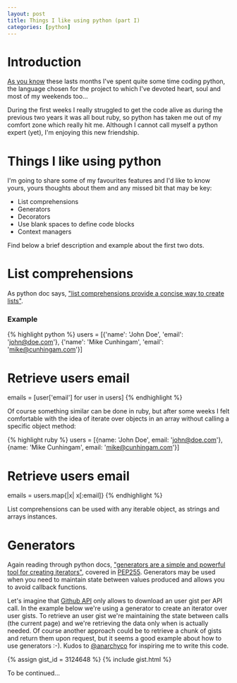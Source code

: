 ```yaml
---
layout: post
title: Things I like using python (part I)
categories: [python]
---
```


# Introduction

[As you know](/2012/05/31/yet-another-blog-in-the-world/) these lasts months I've spent quite some time coding python, the language chosen for the project to which I've devoted heart, soul and most of my weekends too...

During the first weeks I really struggled to get the code alive as during the previous two years it was all bout ruby, so python has taken me out of my comfort zone which really hit me. Although I cannot call myself a python expert (yet), I'm enjoying this new friendship.

# Things I like using python

I'm going to share some of my favourites features and I'd like to know yours, yours thoughts about them and any missed bit that may be key:

* List comprehensions
* Generators
* Decorators
* Use blank spaces to define code blocks
* Context managers

Find below a brief description and example about the first two dots.

# List comprehensions

As python doc says, ["list comprehensions provide a concise way to create lists"](http://docs.python.org/tutorial/datastructures.html#list-comprehensions).

### Example
{% highlight python %}
users = [{'name': 'John Doe', 'email': 'john@doe.com'},
		 {'name': 'Mike Cunhingam', 'email': 'mike@cunhingam.com'}]

# Retrieve users email
emails = [user['email'] for user in users]
{% endhighlight %}

Of course something similar can be done in ruby, but after some weeks I felt comfortable with the idea of iterate over objects in an array without calling a specific object method:

{% highlight ruby %}
users = [{name: 'John Doe', email: 'john@doe.com'},
		 {name: 'Mike Cunhingam', email: 'mike@cunhingam.com'}]

# Retrieve users email
emails = users.map{|x| x[:email]}
{% endhighlight %}

List comprehensions can be used with any iterable object, as strings and arrays instances.

# Generators

Again reading through python docs, ["generators are a simple and powerful tool for creating iterators"](http://docs.python.org/tutorial/classes.html#generators), covered in [PEP255](http://www.python.org/dev/peps/pep-0255/). Generators may be used when you need to maintain state between values produced and allows you to avoid callback functions.

Let's imagine that [Github API](http://developer.github.com) only allows to download an user gist per API call. In the example below we're using a generator to create an iterator over user gists. To retrieve an user gist we're maintaining the state between calls (the current page) and we're retrieving the data only when is actually needed. Of course another approach could be to retrieve a chunk of gists and return them upon request, but it seems a good example about how to use generators :-). Kudos to [@anarchyco](https://twitter.com/anarchyco) for inspiring me to write this code.

{% assign gist_id = 3124648 %}
{% include gist.html %}

To be continued...
